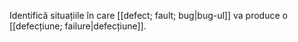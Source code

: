 Identifică situațiile în care [[defect; fault; bug|bug-ul]] va produce o [[defecțiune; failure|defecțiune]].